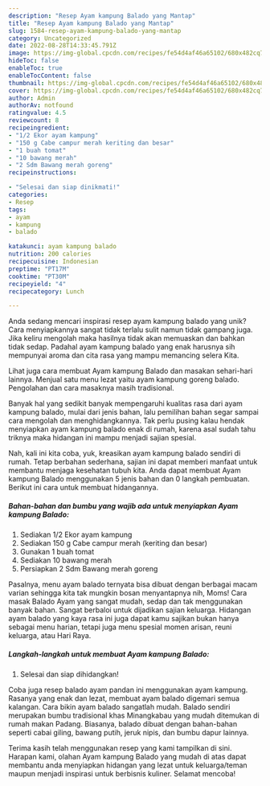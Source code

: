 ```yaml
---
description: "Resep Ayam kampung Balado yang Mantap"
title: "Resep Ayam kampung Balado yang Mantap"
slug: 1584-resep-ayam-kampung-balado-yang-mantap
category: Uncategorized
date: 2022-08-28T14:33:45.791Z
image: https://img-global.cpcdn.com/recipes/fe54d4af46a65102/680x482cq70/ayam-kampung-balado-foto-resep-utama.jpg
hideToc: false
enableToc: true
enableTocContent: false
thumbnail: https://img-global.cpcdn.com/recipes/fe54d4af46a65102/680x482cq70/ayam-kampung-balado-foto-resep-utama.jpg
cover: https://img-global.cpcdn.com/recipes/fe54d4af46a65102/680x482cq70/ayam-kampung-balado-foto-resep-utama.jpg
author: Admin
authorAv: notfound
ratingvalue: 4.5
reviewcount: 8
recipeingredient:
- "1/2 Ekor ayam kampung"
- "150 g Cabe campur merah keriting dan besar"
- "1 buah tomat"
- "10 bawang merah"
- "2 Sdm Bawang merah goreng"
recipeinstructions:

- "Selesai dan siap dinikmati!"
categories:
- Resep
tags:
- ayam
- kampung
- balado

katakunci: ayam kampung balado 
nutrition: 200 calories
recipecuisine: Indonesian
preptime: "PT17M"
cooktime: "PT30M"
recipeyield: "4"
recipecategory: Lunch

---
```





Anda sedang mencari inspirasi resep ayam kampung balado yang unik? Cara menyiapkannya sangat tidak terlalu sulit namun tidak gampang juga. Jika keliru mengolah maka hasilnya tidak akan memuaskan dan bahkan tidak sedap. Padahal ayam kampung balado yang enak harusnya sih mempunyai aroma dan cita rasa yang mampu memancing selera Kita.





Lihat juga cara membuat Ayam kampung Balado dan masakan sehari-hari lainnya. Menjual satu menu lezat yaitu ayam kampung goreng balado. Pengolahan dan cara masaknya masih tradisional.

Banyak hal yang sedikit banyak mempengaruhi kualitas rasa dari ayam kampung balado, mulai dari jenis bahan, lalu pemilihan bahan segar sampai cara mengolah dan menghidangkannya. Tak perlu pusing kalau hendak menyiapkan ayam kampung balado enak di rumah, karena asal sudah tahu triknya maka hidangan ini mampu menjadi sajian spesial.






Nah, kali ini kita coba, yuk, kreasikan ayam kampung balado sendiri di rumah. Tetap berbahan sederhana, sajian ini dapat memberi manfaat untuk membantu menjaga kesehatan tubuh kita. Anda dapat membuat Ayam kampung Balado menggunakan 5 jenis bahan dan 0 langkah pembuatan. Berikut ini cara untuk membuat hidangannya.

<!--inarticleads1-->

##### Bahan-bahan dan bumbu yang wajib ada untuk menyiapkan Ayam kampung Balado:

1. Sediakan 1/2 Ekor ayam kampung
1. Sediakan 150 g Cabe campur merah (keriting dan besar)
1. Gunakan 1 buah tomat
1. Sediakan 10 bawang merah
1. Persiapkan 2 Sdm Bawang merah goreng


Pasalnya, menu ayam balado ternyata bisa dibuat dengan berbagai macam varian sehingga kita tak mungkin bosan menyantapnya nih, Moms! Cara masak Balado Ayam yang sangat mudah, sedap dan tak menggunakan banyak bahan. Sangat berbaloi untuk dijadikan sajian keluarga. Hidangan ayam balado yang kaya rasa ini juga dapat kamu sajikan bukan hanya sebagai menu harian, tetapi juga menu spesial momen arisan, reuni keluarga, atau Hari Raya. 

<!--inarticleads2-->

##### Langkah-langkah untuk membuat Ayam kampung Balado:


1. Selesai dan siap dihidangkan!

Coba juga resep balado ayam pandan ini menggunakan ayam kampung. Rasanya yang enak dan lezat, membuat ayam balado digemari semua kalangan. Cara bikin ayam balado sangatlah mudah. Balado sendiri merupakan bumbu tradisional khas Minangkabau yang mudah ditemukan di rumah makan Padang. Biasanya, balado dibuat dengan bahan-bahan seperti cabai giling, bawang putih, jeruk nipis, dan bumbu dapur lainnya. 

Terima kasih telah menggunakan resep yang kami tampilkan di sini. Harapan kami, olahan Ayam kampung Balado yang mudah di atas dapat membantu anda menyiapkan hidangan yang lezat untuk keluarga/teman maupun menjadi inspirasi untuk berbisnis kuliner. Selamat mencoba!
